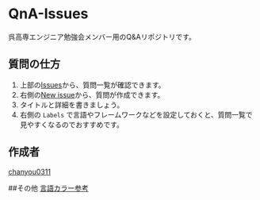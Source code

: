 # QnA-Issues
呉高専エンジニア勉強会メンバー用のQ&amp;Aリポジトリです。

## 質問の仕方
1. 上部の[Issues](https://github.com/kure-kosen/QnA-Issues/issues)から、質問一覧が確認できます。
2. 右側の[New issue](https://github.com/kure-kosen/QnA-Issues/issues/new)から、質問が作成できます。
3. タイトルと詳細を書きましょう。
4. 右側の `Labels` で言語やフレームワークなどを設定しておくと、質問一覧で見やすくなるのでおすすめです。


## 作成者
[chanyou0311](https://github.com/chanyou0311)


##その他
[言語カラー参考](https://github.com/abouthiroppy/github-language-color-themes/blob/master/languages.md)

